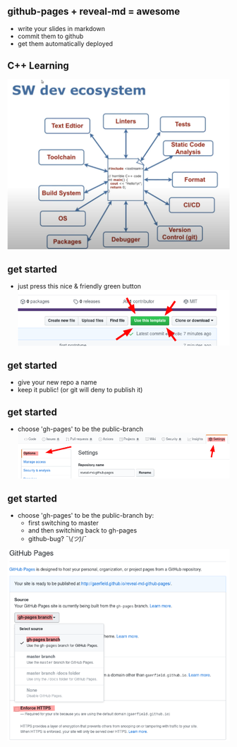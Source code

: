 <!--s-->
## github-pages + reveal-md = awesome

* write your slides in markdown <!-- .element: class="fragment" data-fragment-index="0" -->
* commit them to github <!-- .element: class="fragment" data-fragment-index="1" -->
* get them automatically deployed <!-- .element: class="fragment" data-fragment-index=2" -->

<!--s-->
## C++ Learning
![](https://raw.githubusercontent.com/jiaqiwang969/figure-back/main/202212082110705.png)
<!--s-->



## get started

* just press this nice & friendly green button
![nice & friendly green button](img/1_pressButton.png)

<!--s-->
## get started

* give your new repo a name
* keep it public! (or git will deny to publish it)

<!--s-->
## get started

* choose 'gh-pages' to be the public-branch
![settings](img/2_settings.png)

<!--s-->
## get started

* choose 'gh-pages' to be the public-branch by:
  * first switching to master
  * and then switching back to gh-pages
  * github-bug? ¯\\_(ツ)_/¯

<!--s-->
![settings](img/3_selectBranch.png)

